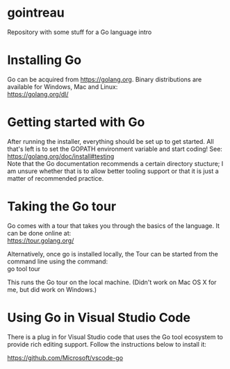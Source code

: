 # gointreau
Repository with some stuff for a Go language intro

# Installing Go
Go can be acquired from https://golang.org. Binary distributions
are available for Windows, Mac and Linux:  
https://golang.org/dl/

# Getting started with Go
After running the installer, everything should be set up
to get started. All that's left is to set the GOPATH environment
variable and start coding! See:  
https://golang.org/doc/install#testing  
Note that the Go documentation recommends a certain directory stucture;
I am unsure whether that is to allow better tooling support or that it is
just a matter of recommended practice.

# Taking the Go tour
Go comes with a tour that takes you through the basics of the language.
It can be done online at:  
https://tour.golang.org/

Alternatively, once go is installed locally, the Tour can be started
from the command line using the command:  
go tool tour

This runs the Go tour on the local machine. (Didn't work on Mac OS X for me, but did work on Windows.)

# Using Go in Visual Studio Code
There is a plug in for Visual Studio code that uses the Go tool ecosystem
to provide rich editing support. Follow the instructions below to install it:

https://github.com/Microsoft/vscode-go

